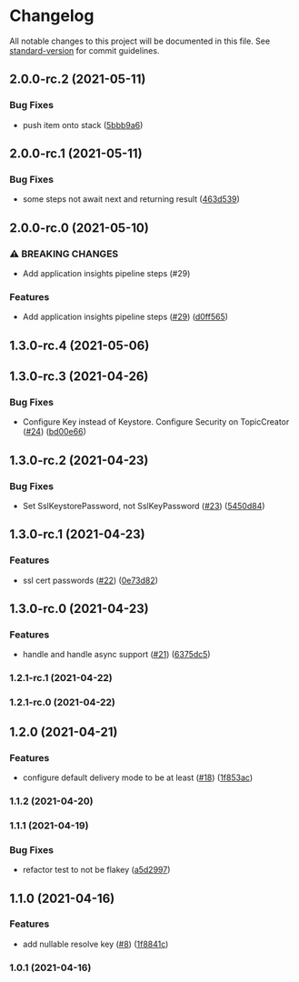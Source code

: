 # Changelog

All notable changes to this project will be documented in this file. See [standard-version](https://github.com/conventional-changelog/standard-version) for commit guidelines.

## 2.0.0-rc.2 (2021-05-11)


### Bug Fixes

* push item onto stack ([5bbb9a6](https://github.com/joelbrinkley/NetStreams/commit/5bbb9a66d40c21b67f13614229d3841bb24045d0))

## 2.0.0-rc.1 (2021-05-11)


### Bug Fixes

* some steps not await next and returning result ([463d539](https://github.com/joelbrinkley/NetStreams/commit/463d5392e9690851311b0f67fbbef44d594b5437))

## 2.0.0-rc.0 (2021-05-10)


### ⚠ BREAKING CHANGES

* Add application insights pipeline steps (#29)

### Features

* Add application insights pipeline steps ([#29](https://github.com/joelbrinkley/NetStreams/issues/29)) ([d0ff565](https://github.com/joelbrinkley/NetStreams/commit/d0ff5659c9a4338c6ce35a449d085ec98bf250ec))

## 1.3.0-rc.4 (2021-05-06)

## 1.3.0-rc.3 (2021-04-26)


### Bug Fixes

* Configure Key instead of Keystore. Configure Security on TopicCreator ([#24](https://github.com/joelbrinkley/NetStreams/issues/24)) ([bd00e66](https://github.com/joelbrinkley/NetStreams/commit/bd00e66a48103156d13d70ccae732284d171ac8b))

## 1.3.0-rc.2 (2021-04-23)


### Bug Fixes

* Set SslKeystorePassword, not SslKeyPassword ([#23](https://github.com/joelbrinkley/NetStreams/issues/23)) ([5450d84](https://github.com/joelbrinkley/NetStreams/commit/5450d84740f89a27b65998d3233c14c0bb66316f))

## 1.3.0-rc.1 (2021-04-23)


### Features

* ssl cert passwords ([#22](https://github.com/joelbrinkley/NetStreams/issues/22)) ([0e73d82](https://github.com/joelbrinkley/NetStreams/commit/0e73d82538a0bf5615f19e1150dfc6431bfe7a0f))

## 1.3.0-rc.0 (2021-04-23)


### Features

* handle and handle async support ([#21](https://github.com/joelbrinkley/NetStreams/issues/21)) ([6375dc5](https://github.com/joelbrinkley/NetStreams/commit/6375dc55ceecdaf79b0cfb71693229b3133e6cfc))

### 1.2.1-rc.1 (2021-04-22)

### 1.2.1-rc.0 (2021-04-22)

## 1.2.0 (2021-04-21)


### Features

* configure default delivery mode to be at least ([#18](https://github.com/joelbrinkley/NetStreams/issues/18)) ([1f853ac](https://github.com/joelbrinkley/NetStreams/commit/1f853acd44b89e31c6f532eef29443ff7d0a474d))

### 1.1.2 (2021-04-20)

### 1.1.1 (2021-04-19)


### Bug Fixes

* refactor test to not be flakey ([a5d2997](https://github.com/joelbrinkley/NetStreams/commit/a5d29977f42242bd9879c315efca645cb1b1c52c))

## 1.1.0 (2021-04-16)


### Features

* add nullable resolve key ([#8](https://github.com/joelbrinkley/NetStreams/issues/8)) ([1f8841c](https://github.com/joelbrinkley/NetStreams/commit/1f8841c0061528f354887766812b3586698ec82a))

### 1.0.1 (2021-04-16)
